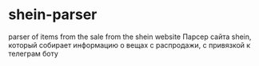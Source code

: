 # shein-parser
parser of items from the sale from the shein website
Парсер сайта shein, который собирает информацию о вещах с распродажи, с привязкой к телеграм боту
